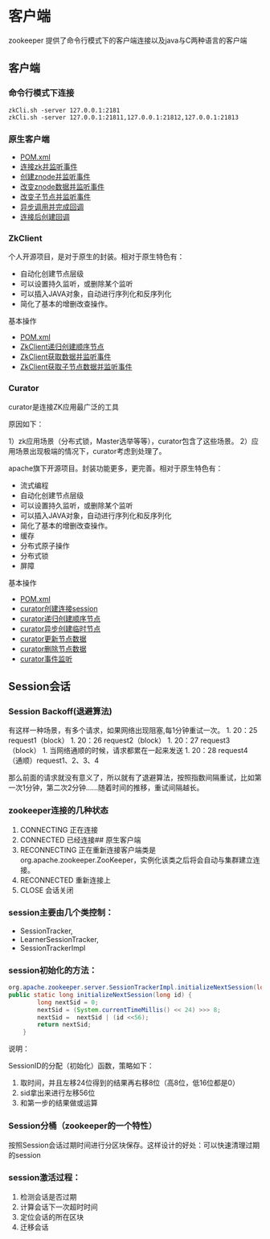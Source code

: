 # 客户端

zookeeper 提供了命令行模式下的客户端连接以及java与C两种语言的客户端

## 客户端

### 命令行模式下连接

```
zkCli.sh -server 127.0.0.1:2181
zkCli.sh -server 127.0.0.1:21811,127.0.0.1:21812,127.0.0.1:21813
```

### 原生客户端

* [POM.xml](https://github.com/QQ1350995917/gitbook/tree/1301eb5173842b2e1ed6ae91795462f32063b906/zythum/zk-api/pom.xml)
* [连接zk并监听事件](https://github.com/QQ1350995917/gitbook/tree/1301eb5173842b2e1ed6ae91795462f32063b906/zythum/zk-api/src/main/java/pwd/java/zk/api/ZKWatcher.java)
* [创建znode并监听事件](https://github.com/QQ1350995917/gitbook/tree/1301eb5173842b2e1ed6ae91795462f32063b906/zythum/zk-api/src/main/java/pwd/java/zk/api/ZKCreateNode.java)
* [改变znode数据并监听事件](https://github.com/QQ1350995917/gitbook/tree/1301eb5173842b2e1ed6ae91795462f32063b906/zythum/zk-api/src/main/java/pwd/java/zk/api/ZKWriteData.java)
* [改变子节点并监听事件](https://github.com/QQ1350995917/gitbook/tree/1301eb5173842b2e1ed6ae91795462f32063b906/zythum/zk-api/src/main/java/pwd/java/zk/api/ZKChildNodeWatcher.java)
* [异步调用并完成回调](https://github.com/QQ1350995917/gitbook/tree/1301eb5173842b2e1ed6ae91795462f32063b906/zythum/zk-api/src/main/java/pwd/java/zk/api/ZKAsyncWatcher.java)
* [连接后创建回调](https://github.com/QQ1350995917/gitbook/tree/1301eb5173842b2e1ed6ae91795462f32063b906/zythum/zk-api/src/main/java/pwd/java/zk/api/ZKAsyncReader.java)

### ZkClient

个人开源项目，是对于原生的封装。相对于原生特色有：

* 自动化创建节点层级
* 可以设置持久监听，或删除某个监听
* 可以插入JAVA对象，自动进行序列化和反序列化
* 简化了基本的增删改查操作。

基本操作

* [POM.xml](https://github.com/QQ1350995917/gitbook/tree/1301eb5173842b2e1ed6ae91795462f32063b906/zythum/zk-client/pom.xml)
* [ZkClient递归创建顺序节点](https://github.com/QQ1350995917/gitbook/tree/1301eb5173842b2e1ed6ae91795462f32063b906/zythum/zk-client/src/main/java/pwd/java/zk/client/ZKCreateNode.java)
* [ZkClient获取数据并监听事件](https://github.com/QQ1350995917/gitbook/tree/1301eb5173842b2e1ed6ae91795462f32063b906/zythum/zk-client/src/main/java/pwd/java/zk/client/ZKReader.java)
* [ZkClient获取子节点数据并监听事件](https://github.com/QQ1350995917/gitbook/tree/1301eb5173842b2e1ed6ae91795462f32063b906/zythum/zk-client/src/main/java/pwd/java/zk/client/ZKReaderChild.java)

### Curator

curator是连接ZK应用最广泛的工具

原因如下：

1）zk应用场景（分布式锁，Master选举等等），curator包含了这些场景。 2）应用场景出现极端的情况下，curator考虑到处理了。

apache旗下开源项目。封装功能更多，更完善。相对于原生特色有：

* 流式编程
* 自动化创建节点层级
* 可以设置持久监听，或删除某个监听
* 可以插入JAVA对象，自动进行序列化和反序列化
* 简化了基本的增删改查操作。
* 缓存
* 分布式原子操作
* 分布式锁
* 屏障

基本操作

* [POM.xml](https://github.com/QQ1350995917/gitbook/tree/1301eb5173842b2e1ed6ae91795462f32063b906/zythum/zk-curator/pom.xml)
* [curator创建连接session](https://github.com/QQ1350995917/gitbook/tree/1301eb5173842b2e1ed6ae91795462f32063b906/zythum/zk-curator/src/main/java/pwd/java/zk/curator/ZKSession.java)
* [curator递归创建顺序节点](https://github.com/QQ1350995917/gitbook/tree/1301eb5173842b2e1ed6ae91795462f32063b906/zythum/zk-curator/src/main/java/pwd/java/zk/curator/ZKCreateNode1.java)
* [curator异步创建临时节点](https://github.com/QQ1350995917/gitbook/tree/1301eb5173842b2e1ed6ae91795462f32063b906/zythum/zk-curator/src/main/java/pwd/java/zk/curator/ZKCreateNode2.java)
* [curator更新节点数据](https://github.com/QQ1350995917/gitbook/tree/1301eb5173842b2e1ed6ae91795462f32063b906/zythum/zk-curator/src/main/java/pwd/java/zk/curator/ZKUpdate.java)
* [curator删除节点数据](https://github.com/QQ1350995917/gitbook/tree/1301eb5173842b2e1ed6ae91795462f32063b906/zythum/zk-curator/src/main/java/pwd/java/zk/curator/ZKDelete.java)
* [curator事件监听](https://github.com/QQ1350995917/gitbook/tree/1301eb5173842b2e1ed6ae91795462f32063b906/zythum/zk-curator/src/main/java/pwd/java/zk/curator/ZKWatcher.java)

## Session会话

### Session Backoff(退避算法)

有这样一种场景，有多个请求，如果网络出现阻塞,每1分钟重试一次。 1. 20：25 request1（block） 1. 20：26 request2（block） 1. 20：27 request3（block） 1. 当网络通顺的时候，请求都累在一起来发送 1. 20：28 request4（通顺）request1、2、3、4

那么前面的请求就没有意义了，所以就有了退避算法，按照指数间隔重试，比如第一次1分钟，第二次2分钟......随着时间的推移，重试间隔越长。

### zookeeper连接的几种状态

1. CONNECTING 正在连接
2. CONNECTED 已经连接## 原生客户端
3. RECONNECTING 正在重新连接客户端类是 org.apache.zookeeper.ZooKeeper，实例化该类之后将会自动与集群建立连接。
4. RECONNECTED 重新连接上
5. CLOSE 会话关闭

### session主要由几个类控制：

* SessionTracker, 
* LearnerSessionTracker, 
* SessionTrackerImpl

### session初始化的方法：

```java
org.apache.zookeeper.server.SessionTrackerImpl.initializeNextSession(long)
public static long initializeNextSession(long id) {
        long nextSid = 0;
        nextSid = (System.currentTimeMillis() << 24) >>> 8;
        nextSid =  nextSid | (id <<56);
        return nextSid;
    }
```

说明：

SessionID的分配（初始化）函数，策略如下：

1. 取时间，并且左移24位得到的结果再右移8位（高8位，低16位都是0）
2. sid拿出来进行左移56位
3. 和第一步的结果做或运算

### Session分桶（zookeeper的一个特性）

按照Session会话过期时间进行分区块保存。这样设计的好处：可以快速清理过期的session

### session激活过程：

1. 检测会话是否过期
2. 计算会话下一次超时时间
3. 定位会话的所在区块
4. 迁移会话
